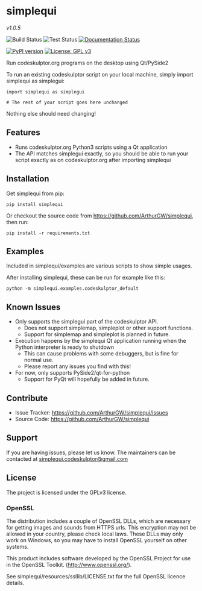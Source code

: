 # simplequi

*v1.0.5*

![Build Status](https://github.com/ArthurGW/simplequi/workflows/build/badge.svg)
![Test Status](https://github.com/ArthurGW/simplequi/workflows/tests/badge.svg)
[![Documentation Status](https://readthedocs.org/projects/simplequi/badge/?version=stable)](https://simplequi.readthedocs.io/en/stable/?badge=stable)

[![PyPI version](https://badge.fury.io/py/simplequi.svg)](https://pypi.org/project/simplequi)
[![License: GPL v3](https://img.shields.io/badge/License-GPLv3-blue.svg)](https://www.gnu.org/licenses/gpl-3.0)

Run codeskulptor.org programs on the desktop using Qt/PySide2

To run an existing codeskulptor script on your local machine, simply import simplequi as simplegui:

    import simplequi as simplegui
    
    # The rest of your script goes here unchanged
    
Nothing else should need changing!

## Features

- Runs codeskulptor.org Python3 scripts using a Qt application
- The API matches simplegui exactly, so you should be able to run your script exactly as on codeskulptor.org after importing simplequi

## Installation

Get simplequi from pip:

    pip install simplequi
    
Or checkout the source code from https://github.com/ArthurGW/simplequi, then run:

    pip install -r requirements.txt
    
## Examples

Included in simplequi/examples are various scripts to show simple usages.

After installing simplequi, these can be run for example like this:

    python -m simplequi.examples.codeskulptor_default
    
## Known Issues

- Only supports the simplegui part of the codeskulptor API.
    - Does not support simplemap, simpleplot or other support  functions.
    - Support for simplemap and simpleplot is planned in future.
- Execution happens by the simplequi Qt application running when the Python interpreter is ready to shutdown
    - This can cause problems with some debuggers, but is fine for normal use.
    - Please report any issues you find with this!
- For now, only supports PySide2/qt-for-python
    - Support for PyQt will hopefully be added in future.

## Contribute

- Issue Tracker: https://github.com/ArthurGW/simplequi/issues
- Source Code: https://github.com/ArthurGW/simplequi

## Support

If you are having issues, please let us know.
The maintainers can be contacted at simplequi.codeskulptor@gmail.com

## License

The project is licensed under the GPLv3 license.

### OpenSSL

The distribution includes a couple of OpenSSL DLLs, which are necessary for getting images and sounds from HTTPS urls.  This
encryption may not be allowed in your country, please check local laws.  These DLLs may only work on Windows, so you
may have to install OpenSSL yourself on other systems.

This product includes software developed by the OpenSSL Project for use in the OpenSSL Toolkit. (http://www.openssl.org/).

See simplequi/resources/ssllib/LICENSE.txt for the full OpenSSL licence details.